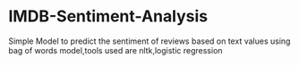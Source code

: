 # IMDB-Sentiment-Analysis
Simple Model to predict the sentiment of reviews based on text values using bag of words model,tools used are nltk,logistic regression
